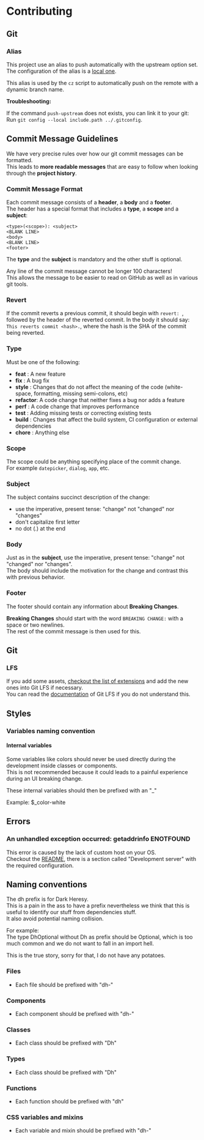 # Contributing

## Git

### Alias

This project use an alias to push automatically with the upstream option set.  
The configuration of the alias is a [local one](.gitconfig).  

This alias is used by the `cz` script to automatically push on the remote with a dynamic branch name.  

**Troubleshooting:**

If the command `push-upstream` does not exists, you can link it to your git:  
Run `git config --local include.path ../.gitconfig`.

## Commit Message Guidelines

We have very precise rules over how our git commit messages can be formatted.  
This leads to **more readable messages** that are easy to follow when looking through the **project history**.

### Commit Message Format

Each commit message consists of a **header**, a **body** and a **footer**.  
The header has a special
format that includes a **type**, a **scope** and a **subject**:

```
<type>(<scope>): <subject>
<BLANK LINE>
<body>       
<BLANK LINE> 
<footer>     
```

The **type** and the **subject** is mandatory and the other stuff is optional.

Any line of the commit message cannot be longer 100 characters!  
This allows the message to be easier to read on GitHub as well as in various git tools.

### Revert

If the commit reverts a previous commit, it should begin with `revert: `, followed by the header of
the reverted commit. In the body it should say: `This reverts commit <hash>.`, where the hash is
the SHA of the commit being reverted.

### Type

Must be one of the following:

* **feat**    : A new feature
* **fix**     : A bug fix
* **style**   : Changes that do not affect the meaning of the code (white-space, formatting, missing semi-colons, etc)
* **refactor**: A code change that neither fixes a bug nor adds a feature
* **perf**    : A code change that improves performance
* **test**    : Adding missing tests or correcting existing tests
* **build**   : Changes that affect the build system, CI configuration or external dependencies
* **chore**   : Anything else

### Scope

The scope could be anything specifying place of the commit change.  
For example `datepicker`, `dialog`, `app`, etc.

### Subject

The subject contains succinct description of the change:

* use the imperative, present tense: "change" not "changed" nor "changes"
* don't capitalize first letter
* no dot (.) at the end

### Body

Just as in the **subject**, use the imperative, present tense: "change" not "changed" nor "changes".  
The body should include the motivation for the change and contrast this with previous behavior.

### Footer

The footer should contain any information about **Breaking Changes**.

**Breaking Changes** should start with the word `BREAKING CHANGE:` with a space or two newlines.  
The rest of the commit message is then used for this.

## Git

### LFS

If you add some assets, [checkout the list of extensions](.gitattributes) and add the new ones into Git LFS if necessary.  
You can read the [documentation](https://github.com/git-lfs/git-lfs/wiki/Tutorial) of Git LFS if you do not understand this.

## Styles

### Variables naming convention

#### Internal variables

Some variables like colors should never be used directly during the development inside classes or components.  
This is not recommended because it could leads to a painful experience during an UI breaking change.  

These internal variables should then be prefixed with an "_"  

Example: $_color-white

## Errors

### An unhandled exception occurred: getaddrinfo ENOTFOUND

This error is caused by the lack of custom host on your OS.  
Checkout the [README](README.md), there is a section called "Development server" with the required configuration.

## Naming conventions

The dh prefix is for Dark Heresy.  
This is a pain in the ass to have a prefix nevertheless we think that this is useful to identify our stuff from dependencies stuff.  
It also avoid potential naming collision.  

For example:  
The type DhOptional without Dh as prefix should be Optional, which is too much common and we do not want to fall in an import hell.

This is the true story, sorry for that, I do not have any potatoes.

### Files

- Each file should be prefixed with "dh-"

### Components

- Each component should be prefixed with "dh-"

### Classes

- Each class should be prefixed with "Dh"

### Types

- Each class should be prefixed with "Dh"

### Functions

- Each function should be prefixed with "dh"

### CSS variables and mixins

- Each variable and mixin should be prefixed with "dh-"
